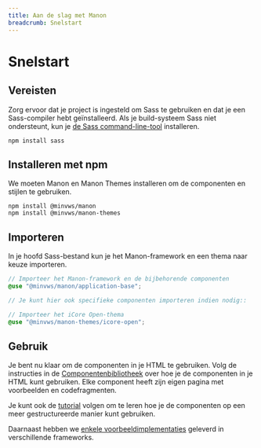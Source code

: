 ```yaml
---
title: Aan de slag met Manon
breadcrumb: Snelstart
---
```


# Snelstart

## Vereisten

Zorg ervoor dat je project is ingesteld om Sass te gebruiken en dat je een
Sass-compiler hebt geïnstalleerd. Als je build-systeem Sass niet ondersteunt,
kun je
[de Sass command-line-tool](https://sass-lang.com/documentation/cli/dart-sass/)
installeren.

```plaintext
npm install sass
```

## Installeren met npm

We moeten Manon en Manon Themes installeren om de componenten en stijlen te
gebruiken.

```plaintext
npm install @minvws/manon
npm install @minvws/manon-themes
```

## Importeren

In je hoofd Sass-bestand kun je het Manon-framework en een thema naar keuze
importeren.

```scss
// Importeer het Manon-framework en de bijbehorende componenten
@use "@minvws/manon/application-base";

// Je kunt hier ook specifieke componenten importeren indien nodig::

// Importeer het iCore Open-thema
@use "@minvws/manon-themes/icore-open";
```

## Gebruik

Je bent nu klaar om de componenten in je HTML te gebruiken. Volg de instructies
in de [Componentenbibliotheek](https://minvws.github.io/nl-rdo-manon/components)
over hoe je de componenten in je HTML kunt gebruiken. Elke component heeft zijn
eigen pagina met voorbeelden en codefragmenten.

Je kunt ook de
[tutorial](https://github.com/minvws/nl-rdo-manon/tree/main/examples/tutorial)
volgen om te leren hoe je de componenten op een meer gestructureerde manier kunt
gebruiken.

Daarnaast hebben we
[enkele voorbeeldimplementaties](https://github.com/minvws/nl-rdo-manon/tree/main/examples/)
geleverd in verschillende frameworks.
